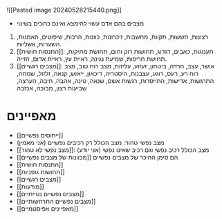 ![[Pasted image 20240528215440.png]]
- מצבים בהם אדם עשוי להימצא ואינם כרוכים בשינוי
1.  רצונות, חששות, תקוות, מחשבות, זיכרונות, כוונות, הרכות, שיפוטים, האמנות, השערות, אשליות.
2. [[התנסות חושית]]: תענוגות, כאבים, דגדוג, תחושות רוק וחום, תחושת מתיקות, תחושת חריפות, שמיעת נגינה, ראיית עץ, ראיית אדום, הזייה.
3. [[מצבים רגשיים]]: אושר, עצב, חרדה, ביטחון, זעזוע, עליזות, מצב רוח טוב, מצב רוח רע, רעס, רוגע, עצבנות, היסטריה, דיכאון, ייאוש, קנאה, זלזול, שמחה, התרגשות, אדישות, התייסרות, רגשות אשם, שנאה, טינה, אהבה, חיבה, הערצה, שביעות רצון, מבוכה, אכזבה
# מאפיינים
- [[ייחוסים נפשיים]]
- מצב נפשי טהור: מצב הכולל רק רכיבים נפשיים (אני מאמין)
- [[מצב נפשי לא טהור]]: מצב הכולל רכיב נפשי וגם רכיב שאינו נפשי (אני יודע)
- [[מכוונות של מצבים נפשיים]] הם סימן ההיכר של מצבים נפשיים
- [[התנסות חושית]]
- [[תחושות גופניות]]
- [[מצבים רגשיים]]
- [[מודעות]]
- [[מצבים נפשיים נטייתיים]]
- [[מצבים נפשיים התרחשותיים]]
- [[מאפיינים אפיסטמיים]]